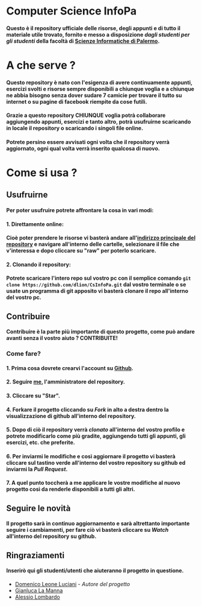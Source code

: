 # Computer Science InfoPa
#### Questo è il repository ufficiale delle risorse, degli appunti e di tutto il materiale utile trovato, fornito e messo a disposizione *dagli studenti per gli studenti* della facoltà di [Scienze Informatiche di Palermo](http://cs.unipa.it).

# A che serve ?
#### Questo repository è nato con l'esigenza di avere continuamente appunti, esercizi svolti e risorse sempre disponibili a chiunque voglia e a chiunque ne abbia bisogno senza dover sudare 7 camicie per trovare il tutto su internet o su pagine di facebook riempite da cose futili.
#### Grazie a questo repository CHIUNQUE voglia potrà collaborare aggiungendo appunti, esercizi e tanto altro, potrà usufruirne scaricando in locale il repository o scaricando i singoli file online.
#### Potrete persino essere avvisati ogni volta che il repository verrà aggiornato, ogni qual volta verrà inserito qualcosa di nuovo.

# Come si usa ?

## Usufruirne
#### Per poter usufruire potrete affrontare la cosa in vari modi:
#### 1. Direttamente online:
#### Cioè poter prendere le risorse vi basterà andare all'[indirizzo principale del repository](http://github.com/DLion/CsInfoPa) e navigare all'interno delle cartelle, selezionare il file che v'interessa e dopo cliccare su "raw" per poterlo scaricare.
#### 2. Clonando il repository:
#### Potrete scaricare l'intero repo sul vostro pc con il semplice comando ``` git clone https://github.com/dlion/CsInfoPa.git ``` dal vostro terminale o se usate un programma di git apposito vi basterà clonare il repo all'interno del vostro pc.

## Contribuire
#### Contribuire è la parte più importante di questo progetto, come può andare avanti senza il vostro aiuto ? CONTRIBUITE!
### Come fare?
#### 1. Prima cosa dovrete crearvi l'account su [Github](http://github.com).
#### 2. Seguire [me](http://github.com/DLion), l'amministratore del repository.
#### 3. Cliccare su "Star".
#### 4. Forkare il progetto cliccando su *Fork* in alto a destra dentro la visualizzazione di github all'interno del repository.
#### 5. Dopo di ciò il repository verrà *clonato* all'interno del vostro profilo e potrete modificarlo come più gradite, aggiungendo tutti gli appunti, gli esercizi, etc. che preferite.
#### 6. Per inviarmi le modifiche e così aggiornare il progetto vi basterà cliccare sul tastino verde all'interno del vostro repository su github ed inviarmi la *Pull Request*.
#### 7. A quel punto toccherà a me applicare le vostre modifiche al nuovo progetto così da renderle disponibili a tutti gli altri.

## Seguire le novità
#### Il progetto sarà in continuo aggiornamento e sarà altrettanto importante seguire i cambiamenti, per fare ciò vi basterà cliccare su *Watch* all'interno del repository su github.

## Ringraziamenti
#### Inserirò qui gli studenti/utenti che aiuteranno il progetto in questione.
* [Domenico Leone Luciani](http://github.com/DLion) - *Autore del progetto*
* [Gianluca La Manna](http://github.com/Hanslukas)
* [Alessio Lombardo](http://github.com/alessiolombardo)

